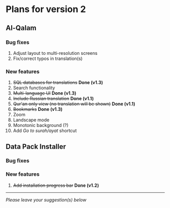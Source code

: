 # Plans for version 2 #
## Al-Qalam ##
### Bug fixes ###
  1. Adjust layout to multi-resolution screens
  1. Fix/correct typos in translation(s)

### New features ###
  1. ~~SQL databases for translations~~ **Done (v1.3)**
  1. Search functionality
  1. ~~Multi-language UI~~ **Done (v1.3)**
  1. ~~Include Russian translation~~ **Done (v1.1)**
  1. ~~Qur'an only view (no translation will be shown)~~ **Done (v1.1)**
  1. ~~Bookmarks~~ **Done (v1.3)**
  1. Zoom
  1. Landscape mode
  1. Monotonic background (?)
  1. Add _Go to surah/ayat_ shortcut


## Data Pack Installer ##
### Bug fixes ###
### New features ###
  1. ~~Add installation progress bar~~ **Done (v1.2)**



---

_Please leave your suggestion(s) below_